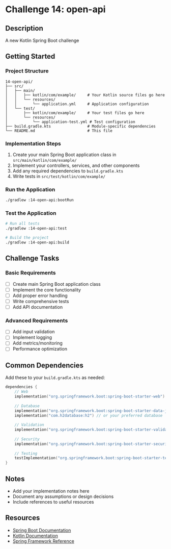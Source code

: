 # Challenge 14: open-api

## Description
A new Kotlin Spring Boot challenge

## Getting Started

### Project Structure
```
14-open-api/
├── src/
│   ├── main/
│   │   ├── kotlin/com/example/     # Your Kotlin source files go here
│   │   └── resources/
│   │       └── application.yml     # Application configuration
│   └── test/
│       ├── kotlin/com/example/     # Your test files go here
│       └── resources/
│           └── application-test.yml # Test configuration
├── build.gradle.kts                # Module-specific dependencies
└── README.md                       # This file
```

### Implementation Steps
1. Create your main Spring Boot application class in `src/main/kotlin/com/example/`
2. Implement your controllers, services, and other components
3. Add any required dependencies to `build.gradle.kts`
4. Write tests in `src/test/kotlin/com/example/`

### Run the Application
```bash
./gradlew :14-open-api:bootRun
```

### Test the Application
```bash
# Run all tests
./gradlew :14-open-api:test

# Build the project
./gradlew :14-open-api:build
```

## Challenge Tasks

### Basic Requirements
- [ ] Create main Spring Boot application class
- [ ] Implement the core functionality
- [ ] Add proper error handling
- [ ] Write comprehensive tests
- [ ] Add API documentation

### Advanced Requirements
- [ ] Add input validation
- [ ] Implement logging
- [ ] Add metrics/monitoring
- [ ] Performance optimization

## Common Dependencies

Add these to your `build.gradle.kts` as needed:

```kotlin
dependencies {
    // Web
    implementation("org.springframework.boot:spring-boot-starter-web")
    
    // Database
    implementation("org.springframework.boot:spring-boot-starter-data-jpa")
    implementation("com.h2database:h2") // or your preferred database
    
    // Validation
    implementation("org.springframework.boot:spring-boot-starter-validation")
    
    // Security
    implementation("org.springframework.boot:spring-boot-starter-security")
    
    // Testing
    testImplementation("org.springframework.boot:spring-boot-starter-test")
}
```

## Notes
- Add your implementation notes here
- Document any assumptions or design decisions
- Include references to useful resources

## Resources
- [Spring Boot Documentation](https://spring.io/projects/spring-boot)
- [Kotlin Documentation](https://kotlinlang.org/docs/)
- [Spring Framework Reference](https://docs.spring.io/spring-framework/docs/current/reference/html/)
